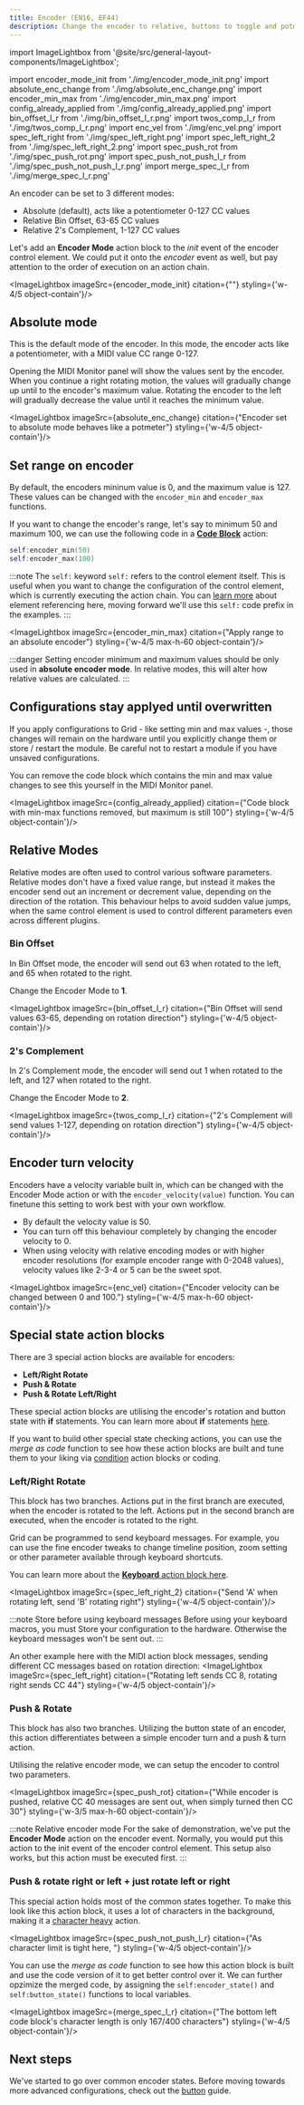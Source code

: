 ```yaml
---
title: Encoder (EN16, EF44)
description: Change the encoder to relative, buttons to toggle and potmeters to different range
---
```


import ImageLightbox from '@site/src/general-layout-components/ImageLightbox';

import encoder_mode_init from './img/encoder_mode_init.png'
import absolute_enc_change from './img/absolute_enc_change.png'
import encoder_min_max from './img/encoder_min_max.png'
import config_already_applied from './img/config_already_applied.png'
import bin_offset_l_r from './img/bin_offset_l_r.png'
import twos_comp_l_r from './img/twos_comp_l_r.png'
import enc_vel from './img/enc_vel.png'
import spec_left_right from './img/spec_left_right.png'
import spec_left_right_2 from './img/spec_left_right_2.png'
import spec_push_rot from './img/spec_push_rot.png'
import spec_push_not_push_l_r from './img/spec_push_not_push_l_r.png'
import merge_spec_l_r from './img/merge_spec_l_r.png'

An encoder can be set to 3 different modes:
- Absolute (default), acts like a potentiometer 0-127 CC values
- Relative Bin Offset, 63-65 CC values
- Relative 2's Complement, 1-127 CC values

Let's add an **Encoder Mode** action block to the *init* event of the encoder control element. We could put it onto the *encoder* event as well, but pay attention to the order of execution on an action chain. 

<ImageLightbox imageSrc={encoder_mode_init} citation={""} styling={'w-4/5 object-contain'}/>

## Absolute mode

This is the default mode of the encoder. In this mode, the encoder acts like a potentiometer, with a MIDI value CC range 0-127.

Opening the MIDI Monitor panel will show the values sent by the encoder. When you continue a right rotating motion, the values will gradually change up until to the encoder's maximum value. Rotating the encoder to the left will gradually decrease the value until it reaches the minimum value.

<ImageLightbox imageSrc={absolute_enc_change} citation={"Encoder set to absolute mode behaves like a potmeter"} styling={'w-4/5 object-contain'}/>

## Set range on encoder

By default, the encoders mininum value is 0, and the maximum value is 127. These values can be changed with the `encoder_min` and `encoder_max` functions.

If you want to change the encoder's range, let's say to minimum 50 and maximum 100, we can use the following code in a [**Code Block**](/wiki/actions/code/code-block) action:

```lua
self:encoder_min(50)
self:encoder_max(100)
```

:::note The `self:` keyword
`self:` refers to the control element itself. This is useful when you want to change the configuration of the control element, which is currently executing the action chain. You can [learn more](http://localhost:3000/wiki/more/element-referencing#self-variables) about element referencing here, moving forward we'll use this `self:` code prefix in the examples.
:::

<ImageLightbox imageSrc={encoder_min_max} citation={"Apply range to an absolute encoder"} styling={'w-4/5 max-h-60 object-contain'}/>

:::danger
Setting encoder minimum and maximum values should be only used in **absolute encoder mode**. In relative modes, this will alter how relative values are calculated.
:::

## Configurations stay applyed until overwritten

If you apply configurations to Grid - like setting min and max values -, those changes will remain on the hardware until you explicitly change them or store / restart the module. Be careful not to restart a module if you have unsaved configurations. 

You can remove the code block which contains the min and max value changes to see this yourself in the MIDI Monitor panel.

<ImageLightbox imageSrc={config_already_applied} citation={"Code block with min-max functions removed, but maximum is still 100"} styling={'w-4/5 object-contain'}/>

## Relative Modes

Relative modes are often used to control various software parameters. Relative modes don't have a fixed value range, but instead it makes the encoder send out an increment or decrement value, depending on the direction of the rotation. This behaviour helps to avoid sudden value jumps, when the same control element is used to control different parameters even across different plugins.

### Bin Offset

In Bin Offset mode, the encoder will send out 63 when rotated to the left, and 65 when rotated to the right.

Change the Encoder Mode to **1**.

<ImageLightbox imageSrc={bin_offset_l_r} citation={"Bin Offset will send values 63-65, depending on rotation direction"} styling={'w-4/5 object-contain'}/>

### 2's Complement

In 2's Complement mode, the encoder will send out 1 when rotated to the left, and 127 when rotated to the right.

Change the Encoder Mode to **2**.

<ImageLightbox imageSrc={twos_comp_l_r} citation={"2's Complement will send values 1-127, depending on rotation direction"} styling={'w-4/5 object-contain'}/>

## Encoder turn velocity

Encoders have a velocity variable built in, which can be changed with the Encoder Mode action or with the `encoder_velocity(value)` function. You can finetune this setting to work best with your own workflow.

- By default the velocity value is 50.
- You can turn off this behaviour completely by changing the encoder velocity to 0.
- When using velocity with relative encoding modes or with higher encoder resolutions (for example encoder range with 0-2048 values), velocity values like 2-3-4 or 5 can be the sweet spot.

<ImageLightbox imageSrc={enc_vel} citation={"Encoder velocity can be changed between 0 and 100."} styling={'w-4/5 max-h-60 object-contain'}/>

## Special state action blocks

There are 3 special action blocks are available for encoders:

- **Left/Right Rotate**
- **Push & Rotate**
- **Push & Rotate Left/Right**

These special action blocks are utilising the encoder's rotation and button state with **if** statements. You can learn more about **if** statements [here](/wiki/actions/code/if-statement).

If you want to build other special state checking actions, you can use the *merge as code* function to see how these action blocks are built and tune them to your liking via [condition](/category/conditions) action blocks or coding.

### Left/Right Rotate

This block has two branches. Actions put in the first branch are executed, when the encoder is rotated to the left. Actions put in the second branch are executed, when the encoder is rotated to the right.

Grid can be programmed to send keyboard messages. For example, you can use the fine encoder tweaks to change timeline position, zoom setting or other parameter available through keyboard shortcuts.

You can learn more about the [**Keyboard** action block here](/wiki/actions/keyboard-and-mouse/keyboard).

<ImageLightbox imageSrc={spec_left_right_2} citation={"Send 'A' when rotating left, send 'B' rotating right"} styling={'w-4/5 object-contain'}/>

:::note Store before using keyboard messages
Before using your keyboard macros, you must Store your configuration to the hardware. Otherwise the keyboard messages won't be sent out.
:::

An other example here with the MIDI action block messages, sending different CC messages based on rotation direction:
<ImageLightbox imageSrc={spec_left_right} citation={"Rotating left sends CC 8, rotating right sends CC 44"} styling={'w-4/5 object-contain'}/>

### Push & Rotate

This block has also two branches. Utilizing the button state of an encoder, this action differentiates between a simple encoder turn and a push & turn action.

Utilising the relative encoder mode, we can setup the encoder to control two parameters.

<ImageLightbox imageSrc={spec_push_rot} citation={"While encoder is pushed, relative CC 40 messages are sent out, when simply turned then CC 30"} styling={'w-3/5 max-h-60 object-contain'}/>

:::note Relative encoder mode
For the sake of demonstration, we've put the **Encoder Mode** action on the encoder event. Normally, you would put this action to the init event of the encoder control element. This setup also works, but this action must be executed first.
:::

### Push & rotate right or left + just rotate left or right

This special action holds most of the common states together. To make this look like this action block, it uses a lot of characters in the background, making it a [character heavy](/wiki/more/char-limit) action.

<ImageLightbox imageSrc={spec_push_not_push_l_r} citation={"As character limit is tight here, "} styling={'w-4/5 object-contain'}/>

You can use the *merge as code* function to see how this action block is built and use the code version of it to get better control over it. We can further opzimize the merged code, by assigning the `self:encoder_state()` and `self:button_state()` functions to local variables.

<ImageLightbox imageSrc={merge_spec_l_r} citation={"The bottom left code block's character length is only 167/400 characters"} styling={'w-4/5 object-contain'}/>

## Next steps

We've started to go over common encoder states. Before moving towards more advanced configurations, check out the [button](/guides/guide/how-to-grid-editor/button) guide.

